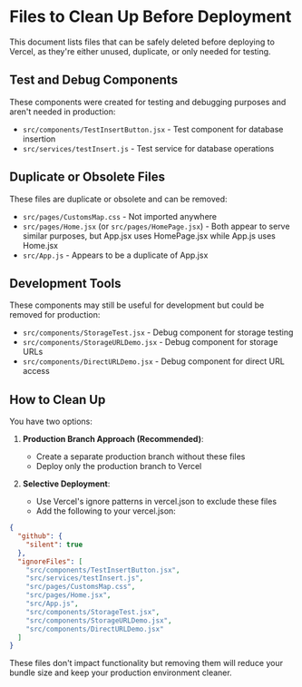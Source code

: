 # Files to Clean Up Before Deployment

This document lists files that can be safely deleted before deploying to Vercel, as they're either unused, duplicate, or only needed for testing.

## Test and Debug Components

These components were created for testing and debugging purposes and aren't needed in production:

- `src/components/TestInsertButton.jsx` - Test component for database insertion
- `src/services/testInsert.js` - Test service for database operations

## Duplicate or Obsolete Files

These files are duplicate or obsolete and can be removed:

- `src/pages/CustomsMap.css` - Not imported anywhere
- `src/pages/Home.jsx` (or `src/pages/HomePage.jsx`) - Both appear to serve similar purposes, but App.jsx uses HomePage.jsx while App.js uses Home.jsx
- `src/App.js` - Appears to be a duplicate of App.jsx

## Development Tools

These components may still be useful for development but could be removed for production:

- `src/components/StorageTest.jsx` - Debug component for storage testing
- `src/components/StorageURLDemo.jsx` - Debug component for storage URLs
- `src/components/DirectURLDemo.jsx` - Debug component for direct URL access

## How to Clean Up

You have two options:

1. **Production Branch Approach (Recommended)**:

   - Create a separate production branch without these files
   - Deploy only the production branch to Vercel

2. **Selective Deployment**:
   - Use Vercel's ignore patterns in vercel.json to exclude these files
   - Add the following to your vercel.json:

```json
{
  "github": {
    "silent": true
  },
  "ignoreFiles": [
    "src/components/TestInsertButton.jsx",
    "src/services/testInsert.js",
    "src/pages/CustomsMap.css",
    "src/pages/Home.jsx",
    "src/App.js",
    "src/components/StorageTest.jsx",
    "src/components/StorageURLDemo.jsx",
    "src/components/DirectURLDemo.jsx"
  ]
}
```

These files don't impact functionality but removing them will reduce your bundle size and keep your production environment cleaner.
